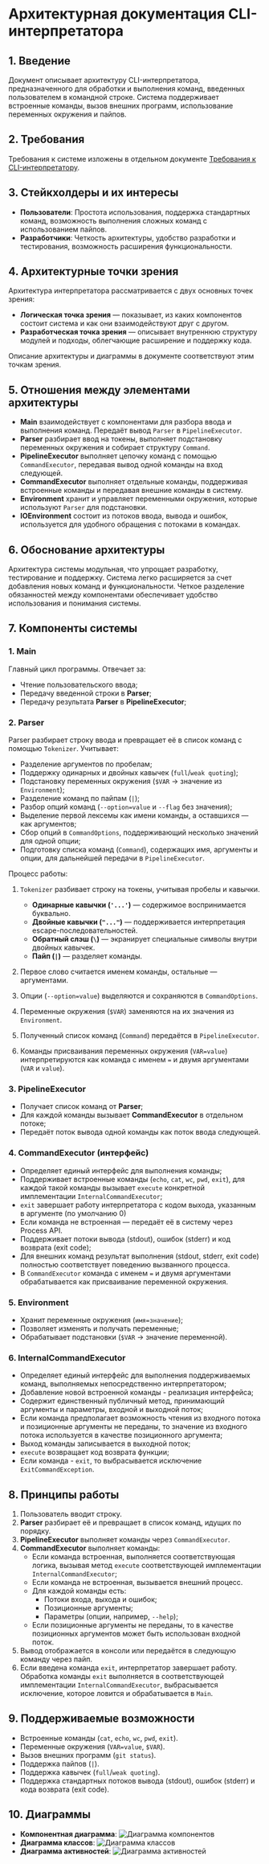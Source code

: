 # Архитектурная документация CLI-интерпретатора

## 1. Введение

Документ описывает архитектуру CLI-интерпретатора, предназначенного для обработки и выполнения команд, введенных пользователем в командной строке. Система поддерживает встроенные команды, вызов внешних программ, использование переменных окружения и пайпов.

## 2. Требования

Требования к системе изложены в отдельном документе [Требования к CLI-интерпретатору](requirements.md).  

## 3. Стейкхолдеры и их интересы

- **Пользователи**: Простота использования, поддержка стандартных команд, возможность выполнения сложных команд с использованием пайпов.
- **Разработчики**: Четкость архитектуры, удобство разработки и тестирования, возможность расширения функциональности.

## 4. Архитектурные точки зрения

Архитектура интерпретатора рассматривается с двух основных точек зрения:

- **Логическая точка зрения** — показывает, из каких компонентов состоит система и как они взаимодействуют друг с другом.
- **Разработческая точка зрения** — описывает внутреннюю структуру модулей и подходы, облегчающие расширение и поддержку кода.

Описание архитектуры и диаграммы в документе соответствуют этим точкам зрения.


## 5. Отношения между элементами архитектуры

- **Main** взаимодействует с компонентами для разбора ввода и выполнения команд. Передаёт вывод `Parser` в `PipelineExecutor`.
- **Parser** разбирает ввод на токены, выполняет подстановку переменных окружения и собирает структуру `Command`.
- **PipelineExecutor** выполняет цепочку команд с помощью `CommandExecutor`, передавая вывод одной команды на вход следующей.
- **CommandExecutor** выполняет отдельные команды, поддерживая встроенные команды и передавая внешние команды в систему.
- **Environment** хранит и управляет переменными окружения, которые используют `Parser` для подстановки.
- **IOEnvironment** состоит из потоков ввода, вывода и ошибок, используется для удобного обращения с потоками в командах.

## 6. Обоснование архитектуры

Архитектура системы модульная, что упрощает разработку, тестирование и поддержку. Система легко расширяется за счет добавления новых команд и функциональности. Четкое разделение обязанностей между компонентами обеспечивает удобство использования и понимания системы.

## 7. Компоненты системы

### 1. Main

Главный цикл программы. Отвечает за:

- Чтение пользовательского ввода;
- Передачу введенной строки в **Parser**;
- Передачу результата **Parser** в **PipelineExecutor**;

### 2. Parser

Parser разбирает строку ввода и превращает её в список команд с помощью `Tokenizer`. Учитывает:

- Разделение аргументов по пробелам;
- Поддержку одинарных и двойных кавычек (`full`/`weak quoting`);
- Подстановку переменных окружения (`$VAR` → значение из `Environment`);
- Разделение команд по пайпам (`|`);
- Разбор опций команд (`--option=value` и `--flag` без значения);
- Выделение первой лексемы как имени команды, а оставшихся — как аргументов;
- Сбор опций в `CommandOptions`, поддерживающий несколько значений для одной опции;
- Подготовку списка команд (`Command`), содержащих имя, аргументы и опции, для дальнейшей передачи в `PipelineExecutor`.

Процесс работы:

1. `Tokenizer` разбивает строку на токены, учитывая пробелы и кавычки.

    - **Одинарные кавычки (`'...'`)** — содержимое воспринимается буквально.
    - **Двойные кавычки (`"..."`)** — поддерживается интерпретация escape-последовательностей.
    - **Обратный слэш (`\`)** — экранирует специальные символы внутри двойных кавычек.
    - **Пайп (`|`)** — разделяет команды.

2. Первое слово считается именем команды, остальные — аргументами.
3. Опции (`--option=value`) выделяются и сохраняются в `CommandOptions`.
4. Переменные окружения (`$VAR`) заменяются на их значения из `Environment`.
5. Полученный список команд (`Command`) передаётся в `PipelineExecutor`.
6. Команды присваивания переменных окружения (`VAR=value`) интерпретируются как команда с именем `=` и двумя аргументами (`VAR` и `value`).
### 3. PipelineExecutor

- Получает список команд от **Parser**;
- Для каждой команды вызывает **CommandExecutor** в отдельном потоке;
- Передаёт поток вывода одной команды как поток ввода следующей.

### 4. CommandExecutor (интерфейс)

- Определяет единый интерфейс для выполнения команды;
- Поддерживает встроенные команды (`echo`, `cat`, `wc`, `pwd`, `exit`), для каждой такой команды вызывает `execute` конкретной имплементации `InternalCommandExecutor`;
- `exit` завершает работу интерпретатора с кодом выхода, указанным в аргументе (по умолчанию 0)
- Если команда не встроенная — передаёт её в систему через Process API.
- Поддерживает потоки вывода (stdout), ошибок (stderr) и код возврата (exit code);
- Для внешних команд результат выполнения (stdout, stderr, exit code) полностью соответствует поведению вызванного процесса.
- В `CommandExecutor` команда с именем `=` и двумя аргументами обрабатывается как присваивание переменной окружения.

### 5. Environment

- Хранит переменные окружения (`имя=значение`);
- Позволяет изменять и получать переменные;
- Обрабатывает подстановки (`$VAR` → значение переменной).

### 6. InternalCommandExecutor

- Определяет единый интерфейс для выполнения поддерживаемых команд, выполняемых непосредственно интерпретатором;
- Добавление новой встроенной команды - реализация интерфейса;
- Содержит единственный публичный метод, принимающий аргументы и параметры, входной и выходной поток;
- Если команда предполагает возможность чтения из входного потока и позиционные аргументы не переданы, то значение из входного потока используется в качестве позиционного аргумента;
- Выход команды записывается в выходной поток;
- `execute` возвращает код возврата функции;
- Если команда - `exit`, то выбрасывается исключение `ExitCommandException`.

## 8. Принципы работы

1. Пользователь вводит строку.
2. **Parser** разбирает её и превращает в список команд, идущих по порядку.
3. **PipelineExecutor** выполняет команды через `CommandExecutor`.
4. **CommandExecutor** выполняет команды:
    - Если команда встроенная, выполняется соответствующая логика, вызывая метод `execute` соответствующей имплементации `InternalCommandExecutor`;
    - Если команда не встроенная, вызывается внешний процесс.
    - Для каждой команды есть:
        - Потоки входа, выхода и ошибок;
        - Позиционные аргументы;
        - Параметры (опции, например, `--help`);
    - Если позиционные аргументы не переданы, то в качестве позиционных аргументов может быть использован входной поток.
5. Вывод отображается в консоли или передаётся в следующую команду через пайп.
6. Если введена команда `exit`, интерпретатор завершает работу. Обработка команды `exit` выполняется в соответствующей имплементации `InternalCommandExecutor`, выбрасывается исключение, которое ловится и обрабатывается в `Main`.

## 9. **Поддерживаемые возможности**

- Встроенные команды (`cat`, `echo`, `wc`, `pwd`, `exit`).
- Переменные окружения (`VAR=value`, `$VAR`).
- Вызов внешних программ (`git status`).
- Поддержка пайпов (`|`).
- Поддержка кавычек (`full`/`weak quoting`).
- Поддержка стандартных потоков вывода (stdout), ошибок (stderr) и кода возврата (exit code).

## 10. Диаграммы

- **Компонентная диаграмма**: ![Диаграмма компонентов](img/components_diag.png)
- **Диаграмма классов**: ![Диаграмма классов](img/class_diag.png)
- **Диаграмма активностей**: ![Диаграмма активностей](img/activity.png)
